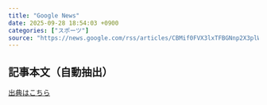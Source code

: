 ```yaml
---
title: "Google News"
date: 2025-09-28 18:54:03 +0900
categories: ["スポーツ"]
source: "https://news.google.com/rss/articles/CBMif0FVX3lxTFBGNnp2X3plWVNFMW1JdmY4ZzJleTRRbnZQSGRZX3hVRDg4Nl9LcDhsb2JNWnBrRktSWTZGdFdrTktiRi1iMExCSW90LURzWGlzSzgzaVlpekVTVlNKSThfVGU5UDNyWlZEaGlhWklQelNKcnBGN1RPYV9nOXBBTm8?oc=5"
---
```


## 記事本文（自動抽出）
<body class="y0K44d EA71Tc" id="readabilityBody"></body>

[出典はこちら](https://news.google.com/rss/articles/CBMif0FVX3lxTFBGNnp2X3plWVNFMW1JdmY4ZzJleTRRbnZQSGRZX3hVRDg4Nl9LcDhsb2JNWnBrRktSWTZGdFdrTktiRi1iMExCSW90LURzWGlzSzgzaVlpekVTVlNKSThfVGU5UDNyWlZEaGlhWklQelNKcnBGN1RPYV9nOXBBTm8?oc=5)
